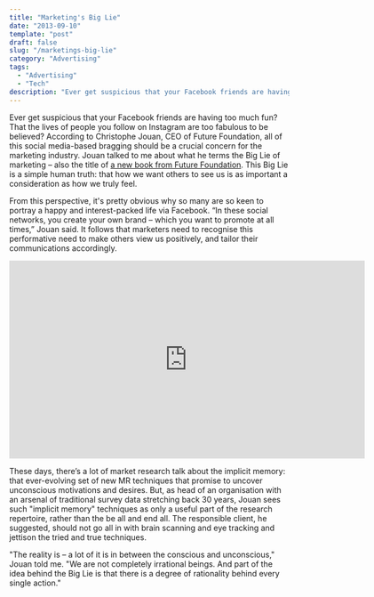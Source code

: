 ```yaml
---
title: "Marketing's Big Lie"
date: "2013-09-10"
template: "post"
draft: false
slug: "/marketings-big-lie"
category: "Advertising"
tags:
  - "Advertising"
  - "Tech"
description: "Ever get suspicious that your Facebook friends are having too much fun? That the lives of people you follow on Instagram are too fabulous to be believed? It's all part of marketing's big lie."
---
```


Ever get suspicious that your Facebook friends are having too much fun? That the lives of people you follow on Instagram are too fabulous to be believed? According to Christophe Jouan, CEO of Future Foundation, all of this social media-based bragging should be a crucial concern for the marketing industry. Jouan talked to me about what he terms the Big Lie of marketing – also the title of [a new book from Future Foundation](http://www.thebigliebook.net/). This Big Lie is a simple human truth: that how we want others to see us is as important a consideration as how we truly feel.

From this perspective, it's pretty obvious why so many are so keen to portray a happy and interest-packed life via Facebook. “In these social networks, you create your own brand – which you want to promote at all times,” Jouan said. It follows that marketers need to recognise this performative need to make others view us positively, and tailor their communications accordingly.

<iframe src="https://player.vimeo.com/video/74111318" width="640" height="356" frameborder="0" webkitallowfullscreen mozallowfullscreen allowfullscreen></iframe>

These days, there’s a lot of market research talk about the implicit memory: that ever-evolving set of new MR techniques that promise to uncover unconscious motivations and desires. But, as head of an organisation with an arsenal of traditional survey data stretching back 30 years, Jouan sees such "implicit memory" techniques as only a useful part of the research repertoire, rather than the be all and end all. The responsible client, he suggested, should not go all in with brain scanning and eye tracking and jettison the tried and true techniques.

"The reality is – a lot of it is in between the conscious and unconscious," Jouan told me. "We are not completely irrational beings. And part of the idea behind the Big Lie is that there is a degree of rationality behind every single action."
 